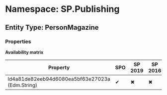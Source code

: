 # Namespace: SP.Publishing
## Entity Type: PersonMagazine

### Properties

**Availability matrix**

Property | SPO | SP 2019 | SP 2016 | SP 2013
----------|-----|---------|---------|--------
Id4a81de82eeb94d6080ea5bf63e27023a (Edm.String) | ✔ | ✖ | ✖ | ✖

